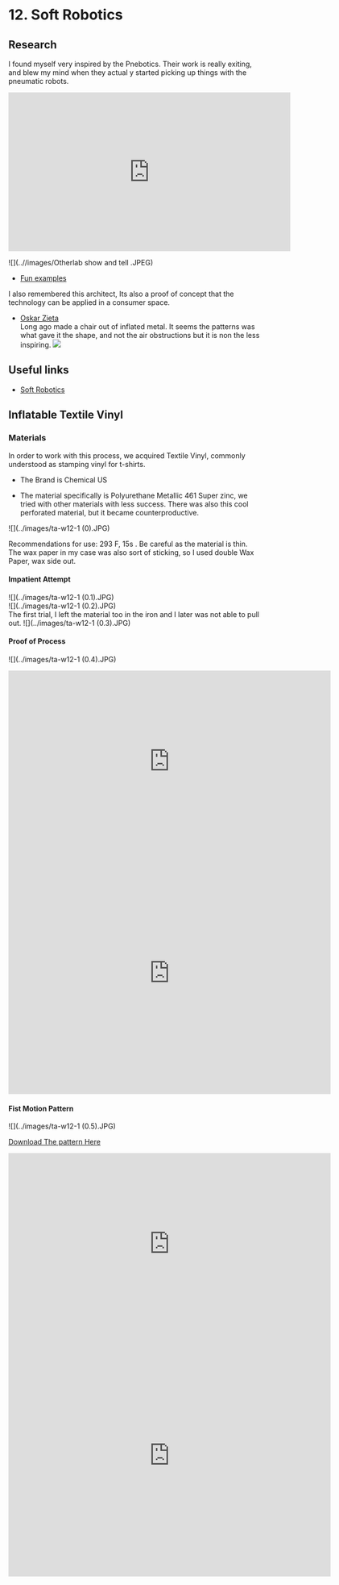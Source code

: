 # 12. Soft Robotics


## Research
I found myself very inspired by the Pnebotics. Their work is really exiting, and blew my mind when they actual y started picking up things with the pneumatic robots.  

<iframe width="560" height="315" src="https://www.youtube.com/embed/Ku-TavNuwwc" frameborder="0" allow="accelerometer; clipboard-write; encrypted-media; gyroscope; picture-in-picture" allowfullscreen></iframe>

![](..//images/Otherlab show and tell .JPEG)  

- [Fun examples](https://www.otherlab.com/blog-posts/m3-robots)   

I also remembered this architect, Its also a proof of concept that the technology can be applied in a consumer space.
- [Oskar Zieta](https://www.architonic.com/en/story/nora-schmidt-blow-up-sheet-metal/7000205)  
Long ago made a chair out of inflated metal. It seems the patterns was what gave it the shape, and not the air obstructions but it is non the less inspiring.
![](https://image.architonic.com/imgTre/12_08/Zieta_HAY-%287%29.jpg)
## Useful links

- [Soft Robotics](https://adrianacabrera.github.io/SoftRobotics/index.html)


## Inflatable Textile Vinyl

### Materials
In order to work with this process, we acquired Textile Vinyl, commonly understood as stamping vinyl for t-shirts.  

- The Brand is Chemical US  

- The material specifically is Polyurethane Metallic 461 Super zinc, we tried with other materials with less success.  There was also this cool perforated material, but it became counterproductive.

![](../images/ta-w12-1 (0).JPG)

Recommendations for use: 293 F, 15s . Be careful as the material is thin.  
The wax paper in my case was also sort of sticking, so I used double Wax Paper, wax side out.
#### Impatient Attempt
![](../images/ta-w12-1 (0.1).JPG)  
![](../images/ta-w12-1 (0.2).JPG)  
The first trial, I left the material too in the iron and I later was not able to pull out.
![](../images/ta-w12-1 (0.3).JPG)
#### Proof of Process
![](../images/ta-w12-1 (0.4).JPG)  


<iframe src="https://player.vimeo.com/video/520075402" width="640" height="360" frameborder="0" allow="autoplay; fullscreen; picture-in-picture" allowfullscreen></iframe>  
<iframe src="https://player.vimeo.com/video/520075402" width="640" height="480" frameborder="0" webkitallowfullscreen mozallowfullscreen allowfullscreen></iframe>


#### Fist Motion Pattern
![](../images/ta-w12-1 (0.5).JPG)        

<a href="../files/MovingInflatingPattern.pdf" download> Download The pattern Here</a>  

<iframe src="https://player.vimeo.com/video/520075910" width="640" height="360" frameborder="0" allow="autoplay; fullscreen; picture-in-picture" allowfullscreen></iframe>   

<iframe src="https://player.vimeo.com/video/520075910" width="640" height="480" frameborder="0" webkitallowfullscreen mozallowfullscreen allowfullscreen></iframe>
